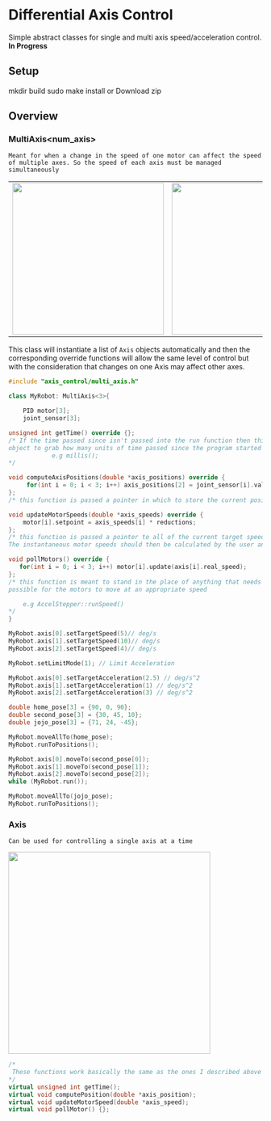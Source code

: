 # Differential Axis Control 

Simple abstract classes for single and multi axis speed/acceleration control. **In Progress**

## Setup 
mkdir build
sudo make install 
or 
Download zip 

## Overview
### MultiAxis<num_axis>

```Meant for when a change in the speed of one motor can affect the speed of multiple axes. So the speed of each axis must be managed simultaneously```

|||
|---|---|
|<img src="imgs/Differential-drive.png" width= "300">|<img src="imgs/wrists.jpeg" width= "300">|

This class will instantiate a list of ```Axis``` objects automatically and then the corresponding override functions will allow the same level of control but with the consideration that changes on one Axis may affect other axes.

``` cpp
#include "axis_control/multi_axis.h"

class MyRobot: MultiAxis<3>{

    PID motor[3];
    joint_sensor[3];

unsigned int getTime() override {};
/* If the time passed since isn't passed into the run function then this allows the 
object to grab how many units of time passed since the program started and compute speed + acceleration. 
            e.g millis();
*/

void computeAxisPositions(double *axis_positions) override {
     for(int i = 0; i < 3; i++) axis_positions[2] = joint_sensor[i].value;
};
/* this function is passed a pointer in which to store the current position of each controlled axis in order */

void updateMotorSpeeds(double *axis_speeds) override { 
    motor[i].setpoint = axis_speeds[i] * reductions;
};
/* this function is passed a pointer to all of the current target speeds that each axis should attempt to achieve. 
The instantaneous motor speeds should then be calculated by the user and applied for proper control*/

void pollMotors() override {
   for(int i = 0; i < 3; i++) motor[i].update(axis[i].real_speed);
};
/* this function is meant to stand in the place of anything that needs to be called as often as 
possible for the motors to move at an appropriate speed

    e.g AccelStepper::runSpeed()
*/
}

MyRobot.axis[0].setTargetSpeed(5)// deg/s
MyRobot.axis[1].setTargetSpeed(10)// deg/s
MyRobot.axis[2].setTargetSpeed(4)// deg/s

MyRobot.setLimitMode(1); // Limit Acceleration

MyRobot.axis[0].setTargetAcceleration(2.5) // deg/s^2
MyRobot.axis[1].setTargetAcceleration(1) // deg/s^2
MyRobot.axis[2].setTargetAcceleration(3) // deg/s^2

double home_pose[3] = {90, 0, 90};
double second_pose[3] = {30, 45, 10};
double jojo_pose[3] = {71, 24, -45};

MyRobot.moveAllTo(home_pose);
MyRobot.runToPositions();

MyRobot.axis[0].moveTo(second_pose[0]);
MyRobot.axis[1].moveTo(second_pose[1]);
MyRobot.axis[2].moveTo(second_pose[2]);
while (MyRobot.run());

MyRobot.moveAllTo(jojo_pose);
MyRobot.runToPositions();

```

### Axis
``` Can be used for controlling a single axis at a time ```

<img src="imgs/collab.png" width= "400">

``` cpp
/*
 These functions work basically the same as the ones I described above but for a single access it's not necessary to try and override these if you just want to use the MultiAxis class. 
*/
virtual unsigned int getTime();
virtual void computePosition(double *axis_position);
virtual void updateMotorSpeed(double *axis_speed);
virtual void pollMotor() {};
```

